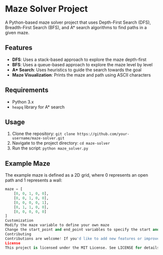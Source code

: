 
# Maze Solver Project

A Python-based maze solver project that uses Depth-First Search (DFS), Breadth-First Search (BFS), and A\* search algorithms to find paths in a given maze.

## Features

*   **DFS**: Uses a stack-based approach to explore the maze depth-first
*   **BFS**: Uses a queue-based approach to explore the maze level by level
*   **A\* Search**: Uses heuristics to guide the search towards the goal
*   **Maze Visualization**: Prints the maze and path using ASCII characters

## Requirements

*   Python 3.x
*   `heapq` library for A\* search

## Usage

1.  Clone the repository: `git clone https://github.com/your-username/maze-solver.git`
2.  Navigate to the project directory: `cd maze-solver`
3.  Run the script: `python maze_solver.py`

## Example Maze

The example maze is defined as a 2D grid, where 0 represents an open path and 1 represents a wall:
```python
maze = [
    [0, 0, 1, 0, 0],
    [0, 0, 1, 0, 0],
    [0, 0, 0, 0, 1],
    [0, 1, 1, 0, 0],
    [0, 0, 0, 0, 0]
]
Customization
Modify the maze variable to define your own maze
Change the start_point and end_point variables to specify the start and end points of the path
Contributing
Contributions are welcome! If you'd like to add new features or improve the existing code, feel free to submit a pull request.
License
This project is licensed under the MIT License. See LICENSE for details.